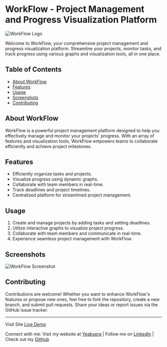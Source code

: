 # WorkFlow - Project Management and Progress Visualization Platform

![WorkFlow Logo]() 

Welcome to WorkFlow, your comprehensive project management and progress visualization platform. Streamline your projects, monitor tasks, and track progress using various graphs and visualization tools, all in one place.

## Table of Contents

- [About WorkFlow](#about-workflow)
- [Features](#features)
- [Usage](#usage)
- [Screenshots](#screenshots)
- [Contributing](#contributing)

## About WorkFlow

WorkFlow is a powerful project management platform designed to help you effectively manage and monitor your projects' progress. With an array of features and visualization tools, WorkFlow empowers teams to collaborate efficiently and achieve project milestones.

## Features

- Efficiently organize tasks and projects.
- Visualize progress using dynamic graphs.
- Collaborate with team members in real-time.
- Track deadlines and project timelines.
- Centralized platform for streamlined project management.

## Usage

1. Create and manage projects by adding tasks and setting deadlines.
2. Utilize interactive graphs to visualize project progress.
3. Collaborate with team members and communicate in real-time.
4. Experience seamless project management with WorkFlow.

## Screenshots

![WorkFlow Screenshot]() <!-- Replace with your screenshot image link -->

## Contributing

Contributions are welcome! Whether you want to enhance WorkFlow's features or propose new ones, feel free to fork the repository, create a new branch, and submit pull requests. Share your ideas or report issues via the GitHub issue tracker.

---

Visit Site [Live Demo]()

Connect with me:
Visit my website at [Yeabsera](https://yab1.vercel.app/) | Follow me on [LinkedIn](www.linkedin.com/in/yab1) | Check out my [GitHub](https://github.com/Yab1)

